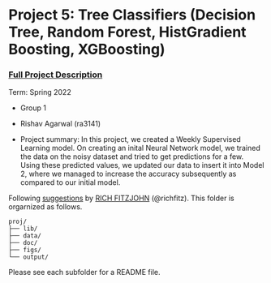 # Project 5: Tree Classifiers (Decision Tree, Random Forest, HistGradient Boosting, XGBoosting)

### [Full Project Description](doc/project5_desc.md)

Term: Spring 2022

+ Group 1
+ Rishav Agarwal (ra3141)

+ Project summary: In this project, we created a Weekly Supervised Learning model. On creating an inital Neural Network model, we trained the data on the noisy dataset and tried to get predictions for a few. Using these predicted values, we updated our data to insert it into Model 2, where we managed to increase the accuracy subsequently as compared to our initial model.
	
Following [suggestions](http://nicercode.github.io/blog/2013-04-05-projects/) by [RICH FITZJOHN](http://nicercode.github.io/about/#Team) (@richfitz). This folder is orgarnized as follows.

```
proj/
├── lib/
├── data/
├── doc/
├── figs/
└── output/
```

Please see each subfolder for a README file.
